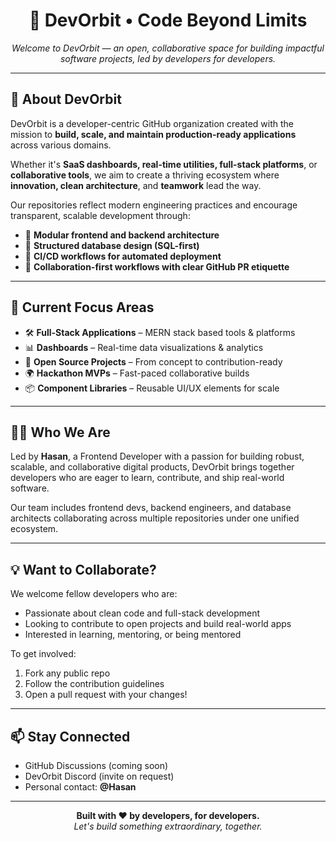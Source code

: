 <h1 align="center">🚀 DevOrbit • Code Beyond Limits</h1>

<p align="center">
  <i>Welcome to DevOrbit — an open, collaborative space for building impactful software projects, led by developers for developers.</i>
</p>

---

## 🌌 About DevOrbit

DevOrbit is a developer-centric GitHub organization created with the mission to **build, scale, and maintain production-ready applications** across various domains. 

Whether it's **SaaS dashboards, real-time utilities, full-stack platforms**, or **collaborative tools**, we aim to create a thriving ecosystem where **innovation, clean architecture**, and **teamwork** lead the way.

Our repositories reflect modern engineering practices and encourage transparent, scalable development through:

- 🧠 **Modular frontend and backend architecture**
- 💾 **Structured database design (SQL-first)**
- 🔄 **CI/CD workflows for automated deployment**
- 🤝 **Collaboration-first workflows with clear GitHub PR etiquette**

---

## 🔭 Current Focus Areas

- 🛠️ **Full-Stack Applications** – MERN stack based tools & platforms
- 📊 **Dashboards** – Real-time data visualizations & analytics
- 🧠 **Open Source Projects** – From concept to contribution-ready
- 🌍 **Hackathon MVPs** – Fast-paced collaborative builds
- 📦 **Component Libraries** – Reusable UI/UX elements for scale

---

## 👨‍💻 Who We Are

Led by **Hasan**, a Frontend Developer with a passion for building robust, scalable, and collaborative digital products, DevOrbit brings together developers who are eager to learn, contribute, and ship real-world software.

Our team includes frontend devs, backend engineers, and database architects collaborating across multiple repositories under one unified ecosystem.

---



## 💡 Want to Collaborate?

We welcome fellow developers who are:
- Passionate about clean code and full-stack development
- Looking to contribute to open projects and build real-world apps
- Interested in learning, mentoring, or being mentored

To get involved:
1. Fork any public repo
2. Follow the contribution guidelines
3. Open a pull request with your changes!

---

## 📫 Stay Connected

- GitHub Discussions (coming soon)
- DevOrbit Discord (invite on request)
- Personal contact: **@Hasan**

---

<p align="center">
  <b>Built with ❤️ by developers, for developers.</b><br/>
  <i>Let's build something extraordinary, together.</i>
</p>
